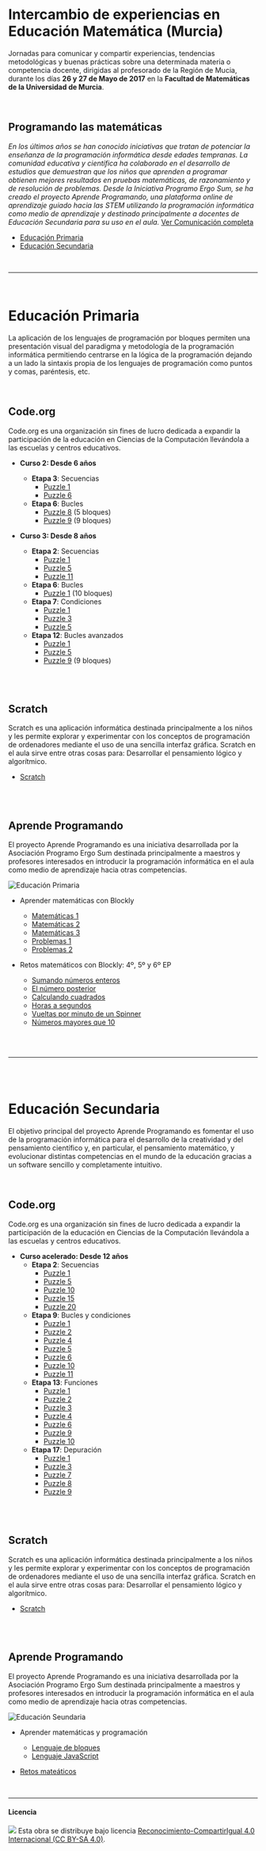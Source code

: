 # Intercambio de experiencias en Educación Matemática (Murcia)

Jornadas para comunicar y compartir experiencias, tendencias metodológicas y buenas prácticas sobre una determinada materia o competencia docente, dirigidas al profesorado de la Región de Mucia, durante los días **26 y 27 de Mayo de 2017** en la **Facultad de Matemáticas de la Universidad de Murcia**. 

<br>

## Programando las matemáticas

*En los últimos años se han conocido iniciativas que tratan de potenciar la enseñanza de la programación informática desde edades tempranas. La comunidad educativa y científica ha colaborado en el desarrollo de estudios que demuestran que los niños que aprenden a programar obtienen mejores resultados en pruebas matemáticas, de razonamiento y de resolución de problemas. Desde la Iniciativa Programo Ergo Sum, se ha creado el proyecto Aprende Programando, una plataforma online de aprendizaje guiado hacia las STEM utilizando la programación informática como medio de aprendizaje y destinado principalmente a docentes de Educación Secundaria para su uso en el aula.* [Ver Comunicación completa](Secundaria_abellan_ferriz_miguel_angel.pdf)

- [Educación Primaria](#educación-primaria)
- [Educación Secundaria](#educación-secundaria)



<br><hr><br>



# Educación Primaria

La aplicación de los lenguajes de programación por bloques permiten una presentación visual del paradigma y metodología de la programación informática permitiendo centrarse en la lógica de la programación dejando a un lado la sintaxis propia de los lenguajes de programación como puntos y comas, paréntesis, etc.

<br>

## Code.org 

Code.org es una organización sin fines de lucro dedicada a expandir la participación de la educación en Ciencias de la Computación llevándola a las escuelas y centros educativos.

- **Curso 2: Desde 6 años**
    - **Etapa 3**: Secuencias
        - [Puzzle 1](https://studio.code.org/s/course2/stage/3/puzzle/1)
        - [Puzzle 6](https://studio.code.org/s/course2/stage/3/puzzle/6)
    - **Etapa 6**: Bucles
        - [Puzzle 8](https://studio.code.org/s/course2/stage/6/puzzle/8) (5 bloques)
        - [Puzzle 9](https://studio.code.org/s/course2/stage/6/puzzle/9) (9 bloques)

- **Curso 3: Desde 8 años**
    - **Etapa 2**: Secuencias
        - [Puzzle 1](https://studio.code.org/s/course3/stage/2/puzzle/1)
        - [Puzzle 5](https://studio.code.org/s/course3/stage/2/puzzle/5)
        - [Puzzle 11](https://studio.code.org/s/course3/stage/2/puzzle/11)
    - **Etapa 6**: Bucles
        - [Puzzle 1](https://studio.code.org/s/course3/stage/6/puzzle/1) (10 bloques)
    - **Etapa 7**: Condiciones
        - [Puzzle 1](https://studio.code.org/s/course3/stage/7/puzzle/1)
        - [Puzzle 3](https://studio.code.org/s/course3/stage/7/puzzle/3)
        - [Puzzle 5](https://studio.code.org/s/course3/stage/7/puzzle/5)
    - **Etapa 12**: Bucles avanzados
        - [Puzzle 1](https://studio.code.org/s/course3/stage/12/puzzle/1)
        - [Puzzle 5](https://studio.code.org/s/course3/stage/12/puzzle/5)
        - [Puzzle 9](https://studio.code.org/s/course3/stage/12/puzzle/9) (9 bloques)
        
        
<br><br>
        
        
## Scratch

Scratch es una aplicación informática destinada principalmente a los niños y les permite explorar y experimentar con los conceptos de programación de ordenadores mediante el uso de una sencilla interfaz gráfica. Scratch en el aula sirve entre otras cosas para: Desarrollar el pensamiento lógico y algorítmico.

- [Scratch](https://scratch.mit.edu)


<br><br>
 
 
## Aprende Programando

El proyecto Aprende Programando es una iniciativa desarrollada por la Asociación Programo Ergo Sum destinada principalmente a maestros y profesores interesados en introducir la programación informática en el aula como medio de aprendizaje hacia otras competencias.

![Educación Primaria](Educación-Primaria/preview.gif)

- Aprender matemáticas con Blockly
    - [Matemáticas 1](http://www.aprendeprogramando.es/blockly/lessons/matematicas-1)
    - [Matemáticas 2](http://www.aprendeprogramando.es/blockly/lessons/matematicas-2)
    - [Matemáticas 3](http://www.aprendeprogramando.es/blockly/lessons/matematicas-3)
    - [Problemas 1](http://www.aprendeprogramando.es/blockly/lessons/problemas-1)
    - [Problemas 2](http://www.aprendeprogramando.es/blockly/lessons/problemas-2)

- Retos matemáticos con Blockly: 4º, 5º y 6º EP
    - [Sumando números enteros](http://www.aprendeprogramando.es/challenge/blockly/0fc2e77f1265a025d7ca0cf9e37a0df0)
    - [El número posterior](http://www.aprendeprogramando.es/challenge/blockly/7ba79d8e74a6c4068a5ced86bd9b86a8)
    - [Calculando cuadrados](http://www.aprendeprogramando.es/challenge/blockly/1b2a27830e81188cc33aa8ed9ea82b2b)
    - [Horas a segundos](http://www.aprendeprogramando.es/challenge/blockly/ef1202910bbf550c031bfaf39bd43d8d)
    - [Vueltas por minuto de un Spinner](http://www.aprendeprogramando.es/challenge/blockly/1190071bb5b20ca6083ddb1bd0c86a92)
    - [Números mayores que 10](http://www.aprendeprogramando.es/challenge/blockly/caf554af263045e5c774c1318f0cd5e6)



<br><br>

***

<br><br>



# Educación Secundaria

El objetivo principal del proyecto Aprende Programando es fomentar el uso de la programación informática para el desarrollo de la creatividad y del pensamiento científico y, en particular, el pensamiento matemático, y evolucionar distintas competencias en el mundo de la educación gracias a un software sencillo y completamente intuitivo.

<br>

## Code.org
 
Code.org es una organización sin fines de lucro dedicada a expandir la participación de la educación en Ciencias de la Computación llevándola a las escuelas y centros educativos.

- **Curso acelerado: Desde 12 años**
    - **Etapa 2**: Secuencias
        - [Puzzle 1](https://studio.code.org/s/20-hour/stage/2/puzzle/1)
        - [Puzzle 5](https://studio.code.org/s/20-hour/stage/2/puzzle/5)
        - [Puzzle 10](https://studio.code.org/s/20-hour/stage/2/puzzle/10)
        - [Puzzle 15](https://studio.code.org/s/20-hour/stage/2/puzzle/15)
        - [Puzzle 20](https://studio.code.org/s/20-hour/stage/2/puzzle/20)
    - **Etapa 9**: Bucles y condiciones
        - [Puzzle 1](https://studio.code.org/s/20-hour/stage/9/puzzle/1)
        - [Puzzle 2](https://studio.code.org/s/20-hour/stage/9/puzzle/2)
        - [Puzzle 4](https://studio.code.org/s/20-hour/stage/9/puzzle/4)
        - [Puzzle 5](https://studio.code.org/s/20-hour/stage/9/puzzle/5)
        - [Puzzle 6](https://studio.code.org/s/20-hour/stage/9/puzzle/6)
        - [Puzzle 10](https://studio.code.org/s/20-hour/stage/9/puzzle/10)
        - [Puzzle 11](https://studio.code.org/s/20-hour/stage/9/puzzle/11)
    - **Etapa 13**: Funciones
        - [Puzzle 1](https://studio.code.org/s/20-hour/stage/13/puzzle/1)
        - [Puzzle 2](https://studio.code.org/s/20-hour/stage/13/puzzle/2)
        - [Puzzle 3](https://studio.code.org/s/20-hour/stage/13/puzzle/3)
        - [Puzzle 4](https://studio.code.org/s/20-hour/stage/13/puzzle/4)
        - [Puzzle 6](https://studio.code.org/s/20-hour/stage/13/puzzle/6)
        - [Puzzle 9](https://studio.code.org/s/20-hour/stage/13/puzzle/9)
        - [Puzzle 10](https://studio.code.org/s/20-hour/stage/13/puzzle/10)       
    - **Etapa 17**: Depuración
        - [Puzzle 1](https://studio.code.org/s/20-hour/stage/17/puzzle/1)
        - [Puzzle 3](https://studio.code.org/s/20-hour/stage/17/puzzle/3)
        - [Puzzle 7](https://studio.code.org/s/20-hour/stage/17/puzzle/7)
        - [Puzzle 8](https://studio.code.org/s/20-hour/stage/17/puzzle/8)
        - [Puzzle 9](https://studio.code.org/s/20-hour/stage/17/puzzle/9)


<br><br>


## Scratch

Scratch es una aplicación informática destinada principalmente a los niños y les permite explorar y experimentar con los conceptos de programación de ordenadores mediante el uso de una sencilla interfaz gráfica. Scratch en el aula sirve entre otras cosas para: Desarrollar el pensamiento lógico y algorítmico.

- [Scratch](https://scratch.mit.edu)


<br><br>


## Aprende Programando

El proyecto Aprende Programando es una iniciativa desarrollada por la Asociación Programo Ergo Sum destinada principalmente a maestros y profesores interesados en introducir la programación informática en el aula como medio de aprendizaje hacia otras competencias.

![Educación Seundaria](Educación-Seundaria/preview.gif)

- Aprender matemáticas y programación
    - [Lenguaje de bloques](http://www.aprendeprogramando.es/blockly/modules)
    - [Lenguaje JavaScript](http://www.aprendeprogramando.es/javascript/modules)

- [Retos mateáticos](http://www.aprendeprogramando.es/challenges)



<br>



***



#### Licencia

<img src="http://i.creativecommons.org/l/by-sa/4.0/88x31.png" /> Esta obra se distribuye bajo licencia [Reconocimiento-CompartirIgual 4.0 Internacional (CC BY-SA 4.0)](https://creativecommons.org/licenses/by-sa/4.0/deed.es_ES).
